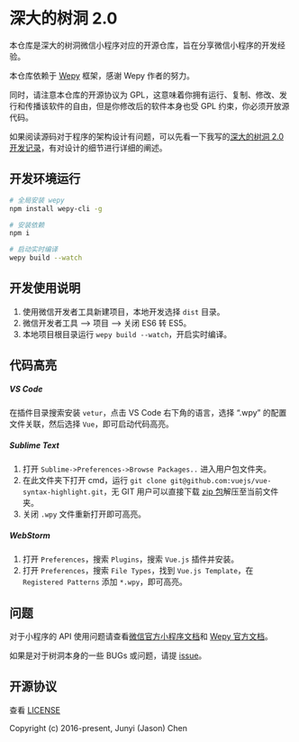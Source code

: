 # 深大的树洞 2.0

本仓库是深大的树洞微信小程序对应的开源仓库，旨在分享微信小程序的开发经验。

本仓库依赖于 [Wepy](https://github.com/wepyjs/wepy) 框架，感谢 Wepy 作者的努力。

同时，请注意本仓库的开源协议为 GPL，这意味着你拥有运行、复制、修改、发行和传播该软件的自由，但是你修改后的软件本身也受 GPL 约束，你必须开放源代码。

如果阅读源码对于程序的架构设计有问题，可以先看一下我写的[深大的树洞 2.0 开发记录](https://blog.ijason.cc/article/szu-shudong-2-development)，有对设计的细节进行详细的阐述。

## 开发环境运行

```bash
# 全局安装 wepy
npm install wepy-cli -g

# 安装依赖
npm i

# 启动实时编译
wepy build --watch
```

## 开发使用说明

 1. 使用微信开发者工具新建项目，本地开发选择 `dist` 目录。
 2. 微信开发者工具 --> 项目 --> 关闭 ES6 转 ES5。
 3. 本地项目根目录运行 `wepy build --watch`，开启实时编译。

## 代码高亮

##### VS Code

在插件目录搜索安装 `vetur`，点击 VS Code 右下角的语言，选择 “.wpy” 的配置文件关联，然后选择 `Vue`，即可启动代码高亮。

##### Sublime Text

 1. 打开 `Sublime->Preferences->Browse Packages..` 进入用户包文件夹。
 2. 在此文件夹下打开 cmd，运行 `git clone git@github.com:vuejs/vue-syntax-highlight.git`，无 GIT 用户可以直接下载 [zip 包](https://github.com/vuejs/vue-syntax-highlight/archive/master.zip)解压至当前文件夹。
 3. 关闭 `.wpy` 文件重新打开即可高亮。

##### WebStorm

1. 打开 `Preferences`，搜索 `Plugins`，搜索 `Vue.js` 插件并安装。
2. 打开 `Preferences`，搜索 `File Types`，找到 `Vue.js Template`，在 `Registered Patterns` 添加 `*.wpy`，即可高亮。

## 问题

对于小程序的 API 使用问题请查看[微信官方小程序文档](https://mp.weixin.qq.com/debug/wxadoc/dev/)和 [Wepy 官方文档](https://wepyjs.github.io/wepy/#/)。

如果是对于树洞本身的一些 BUGs 或问题，请提 [issue](https://github.com/jas0ncn/szushudong/issues)。

## 开源协议
查看 [LICENSE](https://github.com/jas0ncn/szushudong/blob/master/LICENSE)

Copyright (c) 2016-present, Junyi (Jason) Chen